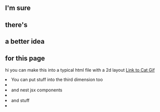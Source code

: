 ## I'm sure
## there's 
## a better idea
## for this page

hi you can make this into a typical html file with a 2d layout
[Link to Cat Gif](https://example.com/cat.gif)

<Sequence axis="z">
    <li>You can put stuff into the third dimension too</li>
    <li>
        <Sequence axis="x">
            <li> and nest jsx components <li>
            <li> and stuff <li>
        </Sequence>
    </li>
</Sequence>
